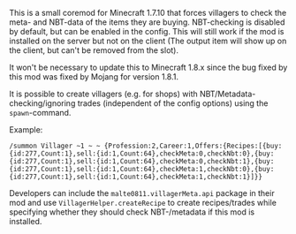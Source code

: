This is a small coremod for Minecraft 1.7.10 that forces villagers to check the meta- and NBT-data of the items they are buying. NBT-checking is disabled by default, but can be enabled in the config. This will still work if the mod is installed on the server but not on the client (The output item will show up on the client, but can't be removed from the slot).

It won't be necessary to update this to Minecraft 1.8.x since the bug fixed by this mod was fixed by Mojang for version 1.8.1.

It is possible to create villagers (e.g. for shops) with NBT/Metadata-checking/ignoring trades (independent of the config options) using the `spawn`-command.

Example:

`/summon Villager ~1 ~ ~ {Profession:2,Career:1,Offers:{Recipes:[{buy:{id:277,Count:1},sell:{id:1,Count:64},checkMeta:0,checkNbt:0},{buy:{id:277,Count:1},sell:{id:1,Count:64},checkMeta:0,checkNbt:1},{buy:{id:277,Count:1},sell:{id:1,Count:64},checkMeta:1,checkNbt:0},{buy:{id:277,Count:1},sell:{id:1,Count:64},checkMeta:1,checkNbt:1}]}}`

Developers can include the `malte0811.villagerMeta.api` package in their mod and use `VillagerHelper.createRecipe` to create recipes/trades while specifying whether they should check NBT-/metadata if this mod is installed.